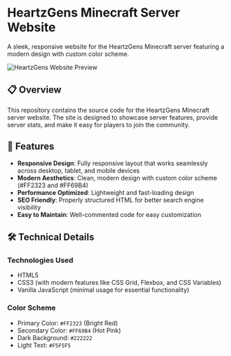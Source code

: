 # HeartzGens Minecraft Server Website

A sleek, responsive website for the HeartzGens Minecraft server featuring a modern design with custom color scheme.

![HeartzGens Website Preview](heartzgens.vercel.app)

## 📋 Overview

This repository contains the source code for the HeartzGens Minecraft server website. The site is designed to showcase server features, provide server stats, and make it easy for players to join the community.

## 🎨 Features

- **Responsive Design**: Fully responsive layout that works seamlessly across desktop, tablet, and mobile devices
- **Modern Aesthetics**: Clean, modern design with custom color scheme (#FF2323 and #FF69B4)
- **Performance Optimized**: Lightweight and fast-loading design
- **SEO Friendly**: Properly structured HTML for better search engine visibility
- **Easy to Maintain**: Well-commented code for easy customization

## 🛠️ Technical Details

### Technologies Used

- HTML5
- CSS3 (with modern features like CSS Grid, Flexbox, and CSS Variables)
- Vanilla JavaScript (minimal usage for essential functionality)

### Color Scheme

- Primary Color: `#FF2323` (Bright Red)
- Secondary Color: `#FF69B4` (Hot Pink)
- Dark Background: `#222222`
- Light Text: `#F5F5F5`
